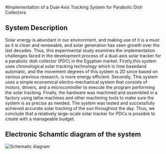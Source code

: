#Implementation of a Dual-Axis Tracking
System for Parabolic Dish Collectors
## System Description

Solar energy is abundant in our environment, and making use of it is a must as it is clean and renewable, and solar generation has seen growth over the last decades. Thus, this experimental study examines the implementation challenges faced in the development process of a dual-axis solar tracker for a parabolic dish collector (PDC) in the Egyptian market. Firstly,this system uses chronological solar tracking technology which is time basedand automatic, and the movement degrees of this system is 2D since based on various previous research, is more energy efficient. Secondly, This system uses a simple economical electro-mechanical system that consists of motors, drivers, and a microcontroller to execute the program performing the solar tracking. Finally, the hardware was machined and assembled in a factory using lathe machines and other machining tools to make sure the system is as precise as needed. The system was tested and successfully achieved accurate solar tracking of the sun throughout the day. Thus, we conclude that a relatively large-scale solar tracker for PDCs is possible to create with a manageable budget.

## Electronic Schamtic diagram of the system

![Schematic diagram](https://user-images.githubusercontent.com/96639538/229315419-89a1bec9-e328-4acd-96cf-6917e8a6276c.png)

